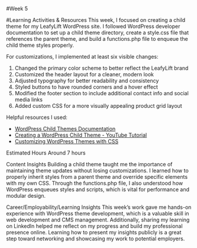 #Week 5

#Learning Activities & Resources
This week, I focused on creating a child theme for my LeafyLift WordPress site. I followed WordPress developer documentation to set up a child theme directory, create a style.css file that references the parent theme, and build a functions.php file to enqueue the child theme styles properly.

For customizations, I implemented at least six visible changes:
1. Changed the primary color scheme to better reflect the LeafyLift brand
2. Customized the header layout for a cleaner, modern look
3. Adjusted typography for better readability and consistency
4. Styled buttons to have rounded corners and a hover effect
5. Modified the footer section to include additional contact info and social media links
6. Added custom CSS for a more visually appealing product grid layout

Helpful resources I used:
- [WordPress Child Themes Documentation](https://developer.wordpress.org/themes/advanced-topics/child-themes/)
- [Creating a WordPress Child Theme - YouTube Tutorial](https://www.youtube.com/watch?v=coLDoM1fQcc)
- [Customizing WordPress Themes with CSS](https://www.w3schools.com/css/)

Estimated Hours
Around 7 hours

Content Insights
Building a child theme taught me the importance of maintaining theme updates without losing customizations. I learned how to properly inherit styles from a parent theme and override specific elements with my own CSS. Through the functions.php file, I also understood how WordPress enqueues styles and scripts, which is vital for performance and modular design.

Career/Employability/Learning Insights
This week’s work gave me hands-on experience with WordPress theme development, which is a valuable skill in web development and CMS management. Additionally, sharing my learning on LinkedIn helped me reflect on my progress and build my professional presence online. Learning how to present my insights publicly is a great step toward networking and showcasing my work to potential employers.

